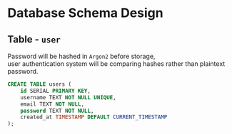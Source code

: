 # Database Schema Design

## Table - `user`

Password will be hashed in `Argon2` before storage,  
user authentication system will be comparing hashes rather than plaintext password.  

```sql
CREATE TABLE users (
    id SERIAL PRIMARY KEY,
    username TEXT NOT NULL UNIQUE,
    email TEXT NOT NULL,
    password TEXT NOT NULL,
    created_at TIMESTAMP DEFAULT CURRENT_TIMESTAMP
);
```


